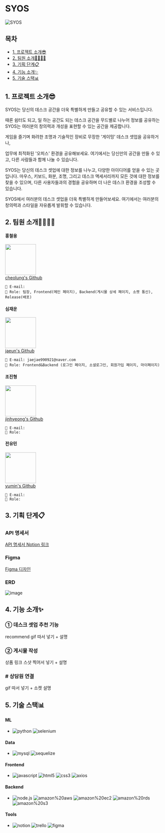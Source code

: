 # SYOS
![SYOS](https://github.com/jaejae990921/test999/assets/101171774/04c6bfaa-9fa6-45e5-84cf-b0b1df4f6ab1)

## 목차
<ul>
  <li>
    <a href='naver.com'>1. 프로젝트 소개😎</a>
  </li>
  <li>
    <a href='naver.com'>2. 팀원 소개👨‍👩‍👦‍👦</a>
  </li>
  <li>
    <a href='naver.com'>3. 기획 단계📋</a>
  </li>
  <li>
    <a href=''>4. 기능 소개✨</a>
  </li>
  <li>
    <a href='naver.com'>5. 기술 스택📊</a>
  </li>
</ul>

## 1. 프로젝트 소개😎

SYOS는 당신의 데스크 공간을 더욱 특별하게 만들고 공유할 수 있는 서비스입니다.

때론 쉼터도 되고, 일 하는 공간도 되는 데스크 공간을 무드별로 나누어 정보를 공유하는 SYOS는 여러분의 창의력과 개성을 표현할 수 있는 공간을 제공합니다.

게임을 즐기며 화려한 조명과 기술적인 장비로 무장한 '게이밍' 데스크 셋업을 공유하거나,

업무에 최적화된 '오피스' 환경을 공유해보세요. 여기에서는 당신만의 공간을 만들 수 있고, 다른 사람들과 함께 나눌 수 있습니다.

SYOS는 당신의 데스크 셋업에 대한 정보를 나누고, 다양한 아이디어를 얻을 수 있는 곳입니다. 마우스, 키보드, 화분, 조명, 그리고 데스크 액세서리까지 모든 것에 대한 정보를 찾을 수 있으며, 다른 사용자들과의 경험을 공유하며 더 나은 데스크 환경을 조성할 수 있습니다.

SYOS에서 여러분의 데스크 셋업을 더욱 특별하게 만들어보세요.
여기에서는 여러분의 창의력과 스타일을 자유롭게 발휘할 수 있습니다.

## 2. 팀원 소개👨‍👩‍👦‍👦
#### 홍철웅
<img src="https://github.com/jaejae990921/test999/assets/101171774/8c9e2b54-5a24-43f2-80d5-9f8ac023d74e" width="100" height="100" /><br />
<a href='https://github.com/cheolung12'>cheolung's Github</a><br />
```
📧 E-mail:
📌 Role: 팀장, Frontend(메인 페이지), Backend(게시물 상세 페이지, 소켓 통신), Release(배포)
```

#### 심재운
<img src="https://github.com/jaejae990921/test999/assets/101171774/33317127-5fa8-41e8-af9b-4bd42d857544" width="100" height="100" /><br />
<a href='https://github.com/jaejae990921'>jaeun's Github</a><br />
```
📧 E-mail: jaejae990921@naver.com
📌 Role: Frontend&Backend (로그인 페이지, 소셜로그인, 회원가입 페이지, 마이페이지)
```

#### 조진형
<img src="https://github.com/jaejae990921/test999/assets/101171774/fc32a327-f9bf-45b2-a62c-ef2dd0eb6d6b" width="100" height="100" /><br />
<a href='https://github.com/7jjin'>jinhyeong's Github</a><br />
```
📧 E-mail:
📌 Role:  
```

#### 전유민
<img src="https://github.com/jaejae990921/test999/assets/101171774/bc002384-b0d3-42ce-a57c-8089e97c8284" width="100" height="100" /><br />
<a href='https://github.com/dbals627'>yumin's Github</a><br />
```
📧 E-mail:
📌 Role:  
```

## 3. 기획 단계📋
### API 명세서
<a href="">API 명세서 Notion 링크</a>

### Figma
<a href="">Figma 디자인</a>

### ERD
![image](https://github.com/jaejae990921/test999/assets/101171774/92a4840e-cfec-46d2-8bac-4bcb93ae6e6a)

## 4. 기능 소개✨
### ① 데스크 셋업 추천 기능
recommend gif 따서 넣기 + 설명

### ② 게시물 작성
상품 링크 스샷 찍어서 넣기 + 설명

### # 상담원 연결
gif 따서 넣기 + 소켓 설명

## 5. 기술 스택📊
#### ML
+ ![python](https://img.shields.io/badge/python-3776AB.svg?&style=for-the-badge&logo=python&logoColor=white)
![selenium](https://img.shields.io/badge/selenium-43B02A.svg?&style=for-the-badge&logo=selenium&logoColor=white)

#### Data
+ ![mysql](https://img.shields.io/badge/mysql-4479A1.svg?&style=for-the-badge&logo=mysql&logoColor=white)
![sequelize](https://img.shields.io/badge/sequelize-52B0E7.svg?&style=for-the-badge&logo=sequelize&logoColor=white)

#### Frontend
+ ![javascript](https://img.shields.io/badge/javascript-F7DF1E.svg?&style=for-the-badge&logo=javascript&logoColor=white)
![html5](https://img.shields.io/badge/html5-E34F26.svg?&style=for-the-badge&logo=html5&logoColor=white)
![css3](https://img.shields.io/badge/css3-1572B6.svg?&style=for-the-badge&logo=css3&logoColor=white)
![axios](https://img.shields.io/badge/axios-5A29E4.svg?&style=for-the-badge&logo=axios&logoColor=white)

#### Backend
+ ![node.js](https://img.shields.io/badge/node.js-339933.svg?&style=for-the-badge&logo=node.js&logoColor=white)
![amazon%20aws](https://img.shields.io/badge/amazon%20aws-232F3E.svg?&style=for-the-badge&logo=amazon%20aws&logoColor=white)
![amazon%20ec2](https://img.shields.io/badge/amazon%20ec2-FF9900.svg?&style=for-the-badge&logo=amazon%20ec2&logoColor=white)
![amazon%20rds](https://img.shields.io/badge/amazon%20rds-527FFF.svg?&style=for-the-badge&logo=amazon%20rds&logoColor=white)
![amazon%20s3](https://img.shields.io/badge/amazon%20s3-569A31.svg?&style=for-the-badge&logo=amazon%20s3&logoColor=white)

#### Tools
+ ![notion](https://img.shields.io/badge/notion-000000.svg?&style=for-the-badge&logo=notion&logoColor=white)
![trello](https://img.shields.io/badge/trello-0052CC.svg?&style=for-the-badge&logo=trello&logoColor=white)
![figma](https://img.shields.io/badge/figma-F24E1E.svg?&style=for-the-badge&logo=figma&logoColor=white)
